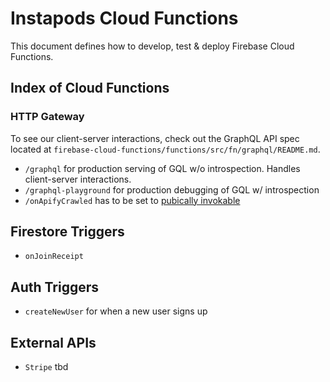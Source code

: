 # Instapods Cloud Functions

This document defines how to develop, test & deploy Firebase Cloud Functions.

## Index of Cloud Functions

### HTTP Gateway

To see our client-server interactions, check out the GraphQL API spec located at `firebase-cloud-functions/functions/src/fn/graphql/README.md`.

- `/graphql` for production serving of GQL w/o introspection. Handles client-server interactions.
- `/graphql-playground` for production debugging of GQL w/ introspection
- `/onApifyCrawled` has to be set to [pubically invokable](https://cloud.google.com/run/docs/authenticating/public)

## Firestore Triggers

- `onJoinReceipt`

## Auth Triggers

- `createNewUser` for when a new user signs up

## External APIs

- `Stripe` tbd
